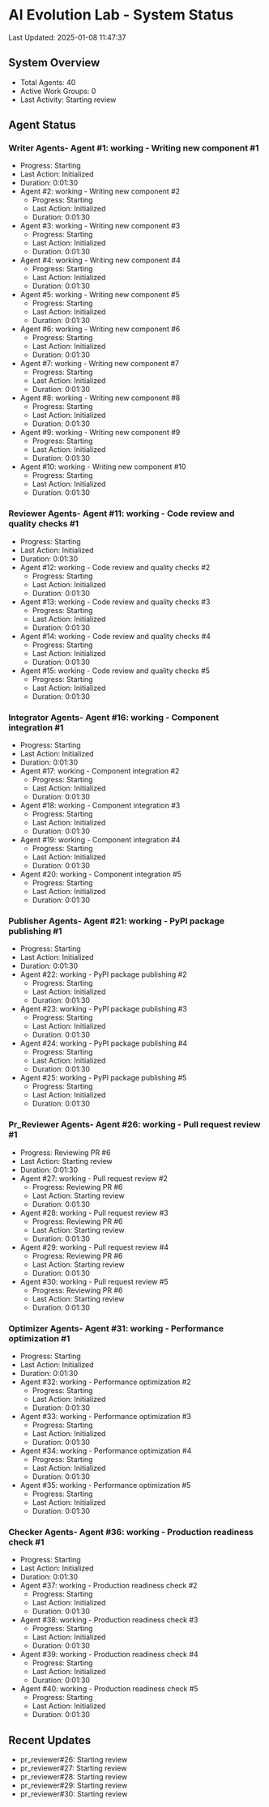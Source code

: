 # AI Evolution Lab - System Status
Last Updated: 2025-01-08 11:47:37

## System Overview
- Total Agents: 40
- Active Work Groups: 0
- Last Activity: Starting review

## Agent Status

### Writer Agents- Agent #1: working - Writing new component #1
  - Progress: Starting
  - Last Action: Initialized
  - Duration: 0:01:30
- Agent #2: working - Writing new component #2
  - Progress: Starting
  - Last Action: Initialized
  - Duration: 0:01:30
- Agent #3: working - Writing new component #3
  - Progress: Starting
  - Last Action: Initialized
  - Duration: 0:01:30
- Agent #4: working - Writing new component #4
  - Progress: Starting
  - Last Action: Initialized
  - Duration: 0:01:30
- Agent #5: working - Writing new component #5
  - Progress: Starting
  - Last Action: Initialized
  - Duration: 0:01:30
- Agent #6: working - Writing new component #6
  - Progress: Starting
  - Last Action: Initialized
  - Duration: 0:01:30
- Agent #7: working - Writing new component #7
  - Progress: Starting
  - Last Action: Initialized
  - Duration: 0:01:30
- Agent #8: working - Writing new component #8
  - Progress: Starting
  - Last Action: Initialized
  - Duration: 0:01:30
- Agent #9: working - Writing new component #9
  - Progress: Starting
  - Last Action: Initialized
  - Duration: 0:01:30
- Agent #10: working - Writing new component #10
  - Progress: Starting
  - Last Action: Initialized
  - Duration: 0:01:30

### Reviewer Agents- Agent #11: working - Code review and quality checks #1
  - Progress: Starting
  - Last Action: Initialized
  - Duration: 0:01:30
- Agent #12: working - Code review and quality checks #2
  - Progress: Starting
  - Last Action: Initialized
  - Duration: 0:01:30
- Agent #13: working - Code review and quality checks #3
  - Progress: Starting
  - Last Action: Initialized
  - Duration: 0:01:30
- Agent #14: working - Code review and quality checks #4
  - Progress: Starting
  - Last Action: Initialized
  - Duration: 0:01:30
- Agent #15: working - Code review and quality checks #5
  - Progress: Starting
  - Last Action: Initialized
  - Duration: 0:01:30

### Integrator Agents- Agent #16: working - Component integration #1
  - Progress: Starting
  - Last Action: Initialized
  - Duration: 0:01:30
- Agent #17: working - Component integration #2
  - Progress: Starting
  - Last Action: Initialized
  - Duration: 0:01:30
- Agent #18: working - Component integration #3
  - Progress: Starting
  - Last Action: Initialized
  - Duration: 0:01:30
- Agent #19: working - Component integration #4
  - Progress: Starting
  - Last Action: Initialized
  - Duration: 0:01:30
- Agent #20: working - Component integration #5
  - Progress: Starting
  - Last Action: Initialized
  - Duration: 0:01:30

### Publisher Agents- Agent #21: working - PyPI package publishing #1
  - Progress: Starting
  - Last Action: Initialized
  - Duration: 0:01:30
- Agent #22: working - PyPI package publishing #2
  - Progress: Starting
  - Last Action: Initialized
  - Duration: 0:01:30
- Agent #23: working - PyPI package publishing #3
  - Progress: Starting
  - Last Action: Initialized
  - Duration: 0:01:30
- Agent #24: working - PyPI package publishing #4
  - Progress: Starting
  - Last Action: Initialized
  - Duration: 0:01:30
- Agent #25: working - PyPI package publishing #5
  - Progress: Starting
  - Last Action: Initialized
  - Duration: 0:01:30

### Pr_Reviewer Agents- Agent #26: working - Pull request review #1
  - Progress: Reviewing PR #6
  - Last Action: Starting review
  - Duration: 0:01:30
- Agent #27: working - Pull request review #2
  - Progress: Reviewing PR #6
  - Last Action: Starting review
  - Duration: 0:01:30
- Agent #28: working - Pull request review #3
  - Progress: Reviewing PR #6
  - Last Action: Starting review
  - Duration: 0:01:30
- Agent #29: working - Pull request review #4
  - Progress: Reviewing PR #6
  - Last Action: Starting review
  - Duration: 0:01:30
- Agent #30: working - Pull request review #5
  - Progress: Reviewing PR #6
  - Last Action: Starting review
  - Duration: 0:01:30

### Optimizer Agents- Agent #31: working - Performance optimization #1
  - Progress: Starting
  - Last Action: Initialized
  - Duration: 0:01:30
- Agent #32: working - Performance optimization #2
  - Progress: Starting
  - Last Action: Initialized
  - Duration: 0:01:30
- Agent #33: working - Performance optimization #3
  - Progress: Starting
  - Last Action: Initialized
  - Duration: 0:01:30
- Agent #34: working - Performance optimization #4
  - Progress: Starting
  - Last Action: Initialized
  - Duration: 0:01:30
- Agent #35: working - Performance optimization #5
  - Progress: Starting
  - Last Action: Initialized
  - Duration: 0:01:30

### Checker Agents- Agent #36: working - Production readiness check #1
  - Progress: Starting
  - Last Action: Initialized
  - Duration: 0:01:30
- Agent #37: working - Production readiness check #2
  - Progress: Starting
  - Last Action: Initialized
  - Duration: 0:01:30
- Agent #38: working - Production readiness check #3
  - Progress: Starting
  - Last Action: Initialized
  - Duration: 0:01:30
- Agent #39: working - Production readiness check #4
  - Progress: Starting
  - Last Action: Initialized
  - Duration: 0:01:30
- Agent #40: working - Production readiness check #5
  - Progress: Starting
  - Last Action: Initialized
  - Duration: 0:01:30


## Recent Updates
- pr_reviewer#26: Starting review
- pr_reviewer#27: Starting review
- pr_reviewer#28: Starting review
- pr_reviewer#29: Starting review
- pr_reviewer#30: Starting review
